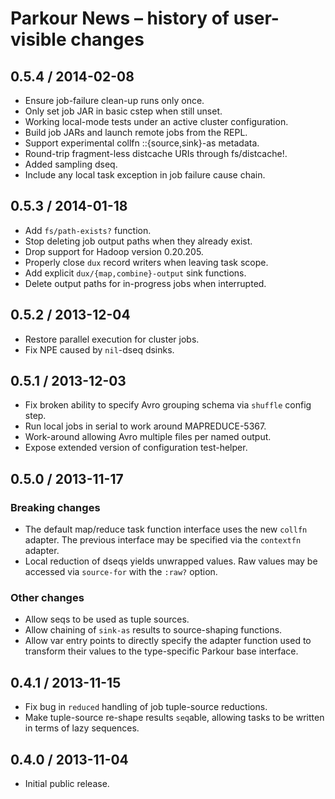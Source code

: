 # Parkour News – history of user-visible changes

## 0.5.4 / 2014-02-08

- Ensure job-failure clean-up runs only once.
- Only set job JAR in basic cstep when still unset.
- Working local-mode tests under an active cluster configuration.
- Build job JARs and launch remote jobs from the REPL.
- Support experimental collfn ::{source,sink}-as metadata.
- Round-trip fragment-less distcache URIs through fs/distcache!.
- Added sampling dseq.
- Include any local task exception in job failure cause chain.

## 0.5.3 / 2014-01-18

- Add `fs/path-exists?` function.
- Stop deleting job output paths when they already exist.
- Drop support for Hadoop version 0.20.205.
- Properly close `dux` record writers when leaving task scope.
- Add explicit `dux/{map,combine}-output` sink functions.
- Delete output paths for in-progress jobs when interrupted.

## 0.5.2 / 2013-12-04

- Restore parallel execution for cluster jobs.
- Fix NPE caused by `nil`-dseq dsinks.

## 0.5.1 / 2013-12-03

- Fix broken ability to specify Avro grouping schema via `shuffle` config step.
- Run local jobs in serial to work around MAPREDUCE-5367.
- Work-around allowing Avro multiple files per named output.
- Expose extended version of configuration test-helper.

## 0.5.0 / 2013-11-17

### Breaking changes

- The default map/reduce task function interface uses the new `collfn` adapter.
  The previous interface may be specified via the `contextfn` adapter.
- Local reduction of dseqs yields unwrapped values.  Raw values may be accessed
  via `source-for` with the `:raw?` option.

### Other changes

- Allow seqs to be used as tuple sources.
- Allow chaining of `sink-as` results to source-shaping functions.
- Allow var entry points to directly specify the adapter function used to
  transform their values to the type-specific Parkour base interface.

## 0.4.1 / 2013-11-15

- Fix bug in `reduced` handling of job tuple-source reductions.
- Make tuple-source re-shape results `seq`able, allowing tasks to be written in
  terms of lazy sequences.

## 0.4.0 / 2013-11-04

- Initial public release.
